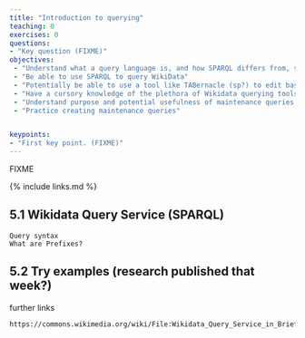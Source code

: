 ```yaml
---
title: "Introduction to querying"
teaching: 0
exercises: 0
questions:
- "Key question (FIXME)"
objectives:
 - "Understand what a query language is, and how SPARQL differs from, say, SQL"
 - "Be able to use SPARQL to query WikiData"
 - "Potentially be able to use a tool like TABernacle (sp?) to edit based on a query?"
 - "Have a cursory knowledge of the plethora of Wikidata querying tools (and how they can be used by librarians"
 - "Understand purpose and potential usefulness of maintenance queries for identifying missing information"
 - "Practice creating maintenance queries"


keypoints:
- "First key point. (FIXME)"
---
```

FIXME

{% include links.md %}

## 5.1 Wikidata Query Service (SPARQL)

    Query syntax
    What are Prefixes?

## 5.2 Try examples (research published that week?)
further links

    https://commons.wikimedia.org/wiki/File:Wikidata_Query_Service_in_Brief.pdf
